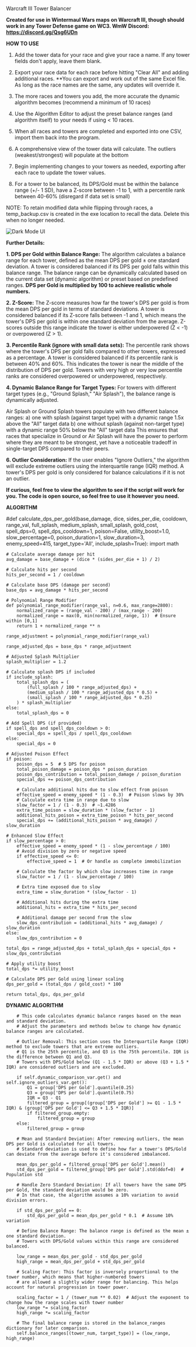 Warcraft III Tower Balancer

**Created for use in Wintermaul Wars maps on Warcraft III, though should work in any Tower Defense game on WC3. WmW Discord: https://discord.gg/Qsg6UDn**

**HOW TO USE**
1) Add the tower data for your race and give your race a name. If any tower fields don't apply, leave them blank.
2) Export your race data for each race before hitting "Clear All" and adding additional races.
   **You can export and work out of the same Excel file. As long as the race names are the same, any updates will override it.
4) The more races and towers you add, the more accurate the dynamic algorithm becomes (recommend a minimum of 10 races)
5) Use the Algorithm Editor to adjust the preset balance ranges (and algorithm itself) to your needs if using < 10 races.
  
6) When all races and towers are completed and exported into one CSV, import them back into the program.
7) A comprehensive view of the tower data will calculate. The outliers (weakest/strongest) will populate at the bottom
8) Begin implementing changes to your towers as needed, exporting after each race to update the tower values.

9) For a tower to be balanced, its DPS/Gold must be within the balance range (+/- 1 SD), have a Z-score between -1 to 1, with a percentile rank between 40-60% (disregard if data set is small)

NOTE: To retain modified data while flipping through races, a temp_backup.csv is created in the exe location to recall the data. Delete this when no longer needed.

![Dark Mode UI](https://github.com/Aphotica/WC3-Tower-Balancer/blob/main/Tower%20Balancer%20UI.jpg)

**Further Details:**

**1. DPS per Gold within Balance Range:**
The algorithm calculates a balance range for each tower, defined as the mean DPS per gold ± one standard deviation.
A tower is considered balanced if its DPS per gold falls within this balance range.
The balance range can be dynamically calculated based on the current data set (dynamic algorithm) or preset based on predefined ranges.
**DPS per Gold is multiplied by 100 to achieve realistic whole numbers.**

**2. Z-Score:**
The Z-score measures how far the tower's DPS per gold is from the mean DPS per gold in terms of standard deviations.
A tower is considered balanced if its Z-score falls between -1 and 1, which means the tower's DPS per gold is within one standard deviation from the average.
Z-scores outside this range indicate the tower is either underpowered (Z < -1) or overpowered (Z > 1).

**3. Percentile Rank (ignore with small data sets):**
The percentile rank shows where the tower's DPS per gold falls compared to other towers, expressed as a percentage.
A tower is considered balanced if its percentile rank is between 40% and 60%. This indicates the tower is near the middle of the distribution of DPS per gold.
Towers with very high or very low percentile ranks are considered overpowered or underpowered, respectively.

**4. Dynamic Balance Range for Target Types:**
For towers with different target types (e.g., "Ground Splash," "Air Splash"), the balance range is dynamically adjusted.

Air Splash or Ground Splash towers populate with two different balance ranges:
  a) one with splash (against target type) with a dynamic range 1.5x above the "All" target data
  b) one without splash (against non-target type) with a dynamic range 50% below the "All" target data
This ensures that races that specialize in Ground or Air Splash will have the power to perform where they are meant to be strongest, yet have a noticeable tradeoff in single-target DPS compared to their peers.


**6. Outlier Consideration:**
If the user enables "Ignore Outliers," the algorithm will exclude extreme outliers using the interquartile range (IQR) method. A tower's DPS per gold is only considered for balance calculations if it is not an outlier.

**If curious, feel free to view the algorithm to see if the script will work for you. The code is open source, so feel free to use it however you need.**

**ALGORITHM**

#def calculate_dps_per_gold(base_damage, dice, sides_per_die, cooldown, range_val,
                           full_splash, medium_splash, small_splash, gold_cost,
                           spell_dps=0, spell_dps_cooldown=1, poison=False,
                           utility_boost=1.0, slow_percentage=0, poison_duration=1,
                           slow_duration=3, enemy_speed=415, target_type='All',
                           include_splash=True):
    import math

    # Calculate average damage per hit
    avg_damage = base_damage + (dice * (sides_per_die + 1) / 2)

    # Calculate hits per second
    hits_per_second = 1 / cooldown

    # Calculate base DPS (damage per second)
    base_dps = avg_damage * hits_per_second

    # Polynomial Range Modifier
    def polynomial_range_modifier(range_val, n=0.6, max_range=2800):
        normalized_range = (range_val - 200) / (max_range - 200)
        normalized_range = max(0, min(normalized_range, 1))  # Ensure within [0,1]
        return 1 + normalized_range ** n

    range_adjustment = polynomial_range_modifier(range_val)

    range_adjusted_dps = base_dps * range_adjustment

    # Adjusted Splash Multiplier
    splash_multiplier = 1.2

    # Calculate splash DPS if included
    if include_splash:
        total_splash_dps = (
            (full_splash / 100 * range_adjusted_dps) +
            (medium_splash / 100 * range_adjusted_dps * 0.5) +
            (small_splash / 100 * range_adjusted_dps * 0.25)
        ) * splash_multiplier
    else:
        total_splash_dps = 0

    # Add Spell DPS (if provided)
    if spell_dps and spell_dps_cooldown > 0:
        special_dps = spell_dps / spell_dps_cooldown
    else:
        special_dps = 0

    # Adjusted Poison Effect
    if poison:
        poison_dps = 5  # 5 DPS for poison
        total_poison_damage = poison_dps * poison_duration
        poison_dps_contribution = total_poison_damage / poison_duration
        special_dps += poison_dps_contribution

        # Calculate additional hits due to slow effect from poison
        effective_speed = enemy_speed * (1 - 0.3)  # Poison slows by 30%
        # Calculate extra time in range due to slow
        slow_factor = 1 / (1 - 0.3)  # ~1.4286
        extra_time_poison = slow_duration * (slow_factor - 1)
        additional_hits_poison = extra_time_poison * hits_per_second
        special_dps += (additional_hits_poison * avg_damage) / slow_duration

    # Enhanced Slow Effect
    if slow_percentage > 0:
        effective_speed = enemy_speed * (1 - slow_percentage / 100)
        # Avoid division by zero or negative speed
        if effective_speed <= 0:
            effective_speed = 1  # Or handle as complete immobilization

        # Calculate the factor by which slow increases time in range
        slow_factor = 1 / (1 - slow_percentage / 100)

        # Extra time exposed due to slow
        extra_time = slow_duration * (slow_factor - 1)

        # Additional hits during the extra time
        additional_hits = extra_time * hits_per_second

        # Additional damage per second from the slow
        slow_dps_contribution = (additional_hits * avg_damage) / slow_duration
    else:
        slow_dps_contribution = 0

    total_dps = range_adjusted_dps + total_splash_dps + special_dps + slow_dps_contribution

    # Apply utility boost
    total_dps *= utility_boost

    # Calculate DPS per Gold using linear scaling
    dps_per_gold = (total_dps / gold_cost) * 100

    return total_dps, dps_per_gold


**DYNAMIC ALGORITHM**

        # This code calculates dynamic balance ranges based on the mean and standard deviation.
        # Adjust the parameters and methods below to change how dynamic balance ranges are calculated.

        # Outlier Removal: This section uses the Interquartile Range (IQR) method to exclude towers that are extreme outliers.
        # Q1 is the 25th percentile, and Q3 is the 75th percentile. IQR is the difference between Q1 and Q3.
        # Towers with DPS/Gold below (Q1 - 1.5 * IQR) or above (Q3 + 1.5 * IQR) are considered outliers and are excluded.

        if self.dynamic_comparison_var.get() and self.ignore_outliers_var.get():
            Q1 = group['DPS per Gold'].quantile(0.25)
            Q3 = group['DPS per Gold'].quantile(0.75)
            IQR = Q3 - Q1
            filtered_group = group[(group['DPS per Gold'] >= Q1 - 1.5 * IQR) & (group['DPS per Gold'] <= Q3 + 1.5 * IQR)]
            if filtered_group.empty:
                filtered_group = group
        else:
            filtered_group = group

        # Mean and Standard Deviation: After removing outliers, the mean DPS per Gold is calculated for all towers.
        # Standard deviation is used to define how far a tower's DPS/Gold can deviate from the average before it's considered imbalanced.

        mean_dps_per_gold = filtered_group['DPS per Gold'].mean()
        std_dps_per_gold = filtered_group['DPS per Gold'].std(ddof=0)  # Population std

        # Handle Zero Standard Deviation: If all towers have the same DPS per Gold, the standard deviation would be zero.
        # In that case, the algorithm assumes a 10% variation to avoid division errors.

        if std_dps_per_gold == 0:
            std_dps_per_gold = mean_dps_per_gold * 0.1  # Assume 10% variation

        # Define Balance Range: The balance range is defined as the mean ± one standard deviation.
        # Towers with DPS/Gold values within this range are considered balanced.

        low_range = mean_dps_per_gold - std_dps_per_gold
        high_range = mean_dps_per_gold + std_dps_per_gold

        # Scaling Factor: This factor is inversely proportional to the tower number, which means that higher-numbered towers
        # are allowed a slightly wider range for balancing. This helps account for natural progression in tower power.

        scaling_factor = 1 / (tower_num ** 0.02)  # Adjust the exponent to change how the range scales with tower number
        low_range *= scaling_factor
        high_range *= scaling_factor

        # The final balance range is stored in the balance_ranges dictionary for later comparison.
        self.balance_ranges[(tower_num, target_type)] = (low_range, high_range)
